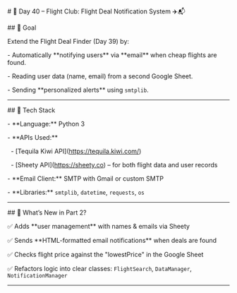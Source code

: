 \# 📣 Day 40 – Flight Club: Flight Deal Notification System ✈️📬



\## 🎯 Goal



Extend the Flight Deal Finder (Day 39) by:

\- Automatically \*\*notifying users\*\* via \*\*email\*\* when cheap flights are found.

\- Reading user data (name, email) from a second Google Sheet.

\- Sending \*\*personalized alerts\*\* using `smtplib`.



---



\## 🧰 Tech Stack



\- \*\*Language:\*\* Python 3

\- \*\*APIs Used:\*\*

&nbsp; - \[Tequila Kiwi API](https://tequila.kiwi.com/)

&nbsp; - \[Sheety API](https://sheety.co) – for both flight data and user records

\- \*\*Email Client:\*\* SMTP with Gmail or custom SMTP

\- \*\*Libraries:\*\* `smtplib`, `datetime`, `requests`, `os`



---



\## 🧠 What’s New in Part 2?



✅ Adds \*\*user management\*\* with names \& emails via Sheety  

✅ Sends \*\*HTML-formatted email notifications\*\* when deals are found  

✅ Checks flight price against the "lowestPrice" in the Google Sheet  

✅ Refactors logic into clear classes: `FlightSearch`, `DataManager`, `NotificationManager`



---









